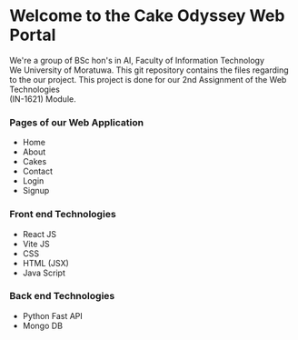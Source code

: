 <h1>Welcome to the Cake Odyssey Web Portal</h1>

<p>
    We're a group of BSc hon's in AI, Faculty of Information Technology <br/>
    We University of Moratuwa. This git repository contains the files regarding <br/>
    to the our project. This project is done for our 2nd Assignment of the Web Technologies <br/> (IN-1621) Module.
</p>

<h3>Pages of our Web Application</h3>
<ul>
    <li>Home</li>
    <li>About</li>
    <li>Cakes</li>
    <li>Contact</li>
    <li>Login</li>
    <li>Signup</li>
</ul>

<h3>Front end Technologies</h3>
<ul>
    <li>React JS</li>
    <li>Vite JS</li>
    <li>CSS</li>
    <li>HTML (JSX)</li>
    <li>Java Script</li>
</ul>

<h3>Back end Technologies</h3>
<ul>
    <li>Python Fast API</li>
    <li>Mongo DB</li>
</ul>
